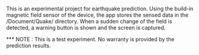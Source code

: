 This is an experimental project for earthquake prediction. Using the build-in magnetic field sensor of the device, the app stores the sensed data in the /Document/Quake/ directory. When a sudden change of the field is detected, a warning button is shown and the screen is captured. 

*** NOTE : This is a test experiment. No warranty is provided by the prediction results.
